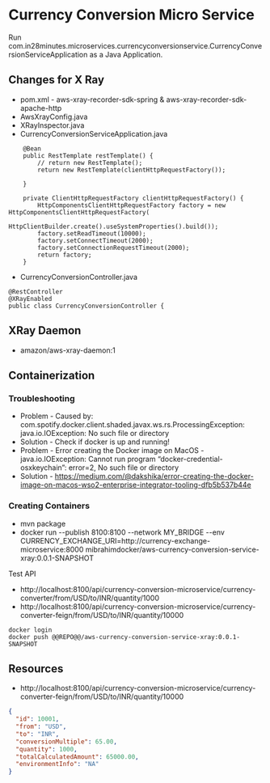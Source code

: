 # Currency Conversion Micro Service

Run com.in28minutes.microservices.currencyconversionservice.CurrencyConversionServiceApplication as a Java Application.

## Changes for X Ray

- pom.xml - aws-xray-recorder-sdk-spring & aws-xray-recorder-sdk-apache-http
- AwsXrayConfig.java
- XRayInspector.java
- CurrencyConversionServiceApplication.java

```
	@Bean
	public RestTemplate restTemplate() {
		// return new RestTemplate();
		return new RestTemplate(clientHttpRequestFactory());

	}

	private ClientHttpRequestFactory clientHttpRequestFactory() {
		HttpComponentsClientHttpRequestFactory factory = new HttpComponentsClientHttpRequestFactory(
				HttpClientBuilder.create().useSystemProperties().build());
		factory.setReadTimeout(10000);
		factory.setConnectTimeout(2000);
		factory.setConnectionRequestTimeout(2000);
		return factory;
	}

```


- CurrencyConversionController.java

```
@RestController
@XRayEnabled
public class CurrencyConversionController {
```

## XRay Daemon

- amazon/aws-xray-daemon:1


## Containerization

### Troubleshooting

- Problem - Caused by: com.spotify.docker.client.shaded.javax.ws.rs.ProcessingException: java.io.IOException: No such file or directory
- Solution - Check if docker is up and running!
- Problem - Error creating the Docker image on MacOS - java.io.IOException: Cannot run program “docker-credential-osxkeychain”: error=2, No such file or directory
- Solution - https://medium.com/@dakshika/error-creating-the-docker-image-on-macos-wso2-enterprise-integrator-tooling-dfb5b537b44e

### Creating Containers

- mvn package
- docker run --publish 8100:8100 --network MY_BRIDGE --env CURRENCY_EXCHANGE_URI=http://currency-exchange-microservice:8000 mibrahimdocker/aws-currency-conversion-service-xray:0.0.1-SNAPSHOT



Test API 
- http://localhost:8100/api/currency-conversion-microservice/currency-converter/from/USD/to/INR/quantity/1000
- http://localhost:8100/api/currency-conversion-microservice/currency-converter-feign/from/USD/to/INR/quantity/10000

```
docker login
docker push @@REPO@@/aws-currency-conversion-service-xray:0.0.1-SNAPSHOT
```


## Resources

- http://localhost:8100/api/currency-conversion-microservice/currency-converter-feign/from/USD/to/INR/quantity/10000

```json
{
  "id": 10001,
  "from": "USD",
  "to": "INR",
  "conversionMultiple": 65.00,
  "quantity": 1000,
  "totalCalculatedAmount": 65000.00,
  "environmentInfo": "NA"
}
```